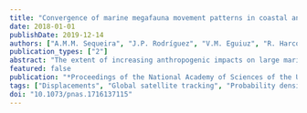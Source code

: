 ```yaml
---
title: "Convergence of marine megafauna movement patterns in coastal and open oceans"
date: 2018-01-01
publishDate: 2019-12-14
authors: ["A.M.M. Sequeira", "J.P. Rodríguez", "V.M. Eguiuz", "R. Harcourt", "M. Hindell", "D.W. Sims", "C.M. Duarte", "D.P. Costa", "J. Fernández-Gracia", "L.C. Ferreira", "G.C. Hays", "M.R. Heupel", "M.G. Meekan", "A. Aven", "F. Bailleul", "A.M.M. Baylis", "M.L. Berumen", "C.D. Braun", "J. Burns", "M.J. Caley", "R. Campbell", "R.H. Carmichael", "E. Clua", "L.D. Einoder", "A. Friedlaender", "M.E. Goebel", "S.D. Goldsworthy", "C. Guinet", "J. Gunn", "D. Hamer", "N. Hammerschlag", "M. Hammill", "L.A. Hückstädt", "N.E. Humphries", "M.-A. Lea", "A. Lowther", "A. Mackay", "E. McHuron", "J. McKenzie", "L. McLeay", "C.R. McMahon", "K. Mengersen", "M.M.C. Muelbert", "A.M. Pagano", "B. Page", "N. Queiroz", "P.W. Robinson", "S.A. Shaffer", "M. Shivji", "G.B. Skomal", "S.R. Thorrold", "S. Villegas-Amtmann", "M. Weise", "R. Wells", "B. Wetherbee", "A. Wiebkin", "B. Wienecke", "M. Thums"]
publication_types: ["2"]
abstract: "The extent of increasing anthropogenic impacts on large marine vertebrates partly depends on the animals movement patterns. Effective conservation requires identification of the key drivers of movement including intrinsic properties and extrinsic constraints associated with the dynamic nature of the environments the animals inhabit. However, the relative importance of intrinsic versus extrinsic factors remains elusive. We analyze a global dataset of ∼2.8 million locations from textless 2, 600 tracked individuals across 50 marine vertebrates evolutionarily separated by millions of years and using different locomotion modes (fly, swim, walk/paddle). Strikingly, movement patterns show a remarkable convergence, being strongly conserved across species and independent of body length and mass, despite these traits ranging over 10 orders of magnitude among the species studied. This represents a fundamental difference between marine and terrestrial vertebrates not previously identified, likely linked to the reduced costs of locomotion in water. Movement patterns were primarily explained by the interaction between species-specific traits and the habitat(s) they move through, resulting in complex movement patternswhenmoving close to coasts compared with more predictable patterns when moving in open oceans. This distinct difference may be associated with greater complexity within coastal microhabitats, highlighting a critical role of preferred habitat in shaping marine vertebrate global movements. Efforts to develop understanding of the characteristics of vertebrate movement should consider the habitat(s) through which they move to identify how movement patterns will alter with forecasted severe ocean changes, such as reduced Arctic sea ice cover, sea level rise, and declining oxygen content."
featured: false
publication: "*Proceedings of the National Academy of Sciences of the United States of America*"
tags: ["Displacements", "Global satellite tracking", "Probability density function", "Root-mean-square", "Turning angles"]
doi: "10.1073/pnas.1716137115"
---
```


